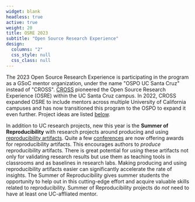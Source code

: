 ```yaml
---
widget: blank
headless: true
active: true
weight: 20
title: OSRE 2023
subtitle: "Open Source Research Experience"
design:
  columns: "2"
  css_style: null
  css_class: null
---
```


The 2023 Open Source Research Experience is participating in the program as a GSoC mentor organization, under the name "OSPO UC Santa Cruz" instead of "CROSS". [CROSS](https://cross.ucsc.edu) pioneered the Open Source Research Experience (OSRE) within the UC Santa Cruz campus. In 2022, CROSS expanded OSRE to include mentors across multiple University of California campuses and has now transitioned this program to the OSPO to expand it even further. Project ideas are listed [below](#projects).

In addition to UC research projects, new this year is the **Summer of Reproducibility** with research projects around producing and using [reproducibility artifacts](https://ctuning.org/ae/). Quite a few [conferences](https://docs.google.com/document/d/1--Q2D0YwgNxqUfQjJohni61d554r3HpPmnjUSaKRRKQ/edit?usp=sharing) are now offering awards for reproducibility artifacts. This encourages authors to *produce* reproducibility artifacts. There is great potential for *using* these artifacts not only for validating research results but use them as teaching tools in classrooms and as baselines in research labs. Making producing and using reproducibility artifacts easier can significantly accelerate the rate of insights. The Summer of Reproducibility gives summer students the opportunity to help out in this cutting-edge effort and acquire valuable skills related to reproducibility. Summer of Reproducibility projects do *not* need to have at least one UC-affliated mentor.

<!-- Might want to include details about the selection process -->